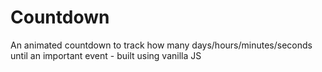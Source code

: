 # Countdown
An animated countdown to track how many days/hours/minutes/seconds until an important event - built using vanilla JS
